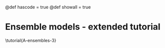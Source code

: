 @def hascode = true
@def showall = true

# Ensemble models - extended tutorial

\tutorial{A-ensembles-3}
